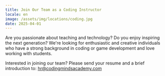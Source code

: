 ```yaml
---
title: Join Our Team as a Coding Instructor
locale: en
image: /assets/img/locations/coding.jpg
date: 2025-04-01
---
```


Are you passionate about teaching and technology? Do you enjoy inspiring the next generation? We're looking for enthusiastic and creative individuals who have a strong background in coding or game development and love working with students.

Interested in joining our team? Please send your resume and a brief introduction to: hr@codingmindsacademy.com 
